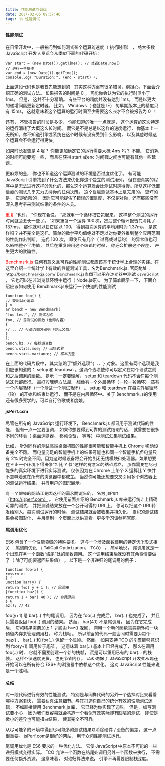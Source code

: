 ```yaml
---
title: 性能测试与调优
date: 2017-02-05 09:37:46
tags: js 性能调试
---
```

#### 性能测试
在日常开发中，一般被问到如何测试某个运算的速度（ 执行时间） ， 绝大多数 JavaScript 开发人员都会从类似下面的代码开始：
```
var start = (new Date()).getTime(); // 或者Date.now()
// 进行一些操作
var end = (new Date()).getTime();
console.log( "Duration:", (end - start) );
```
上面这段代码也是我首先能想到的，其实这种方案有很多错误，别担心，下面会介绍正确的测试方法。
如果报告的时间是 0 ， 可能你会认为它的执行时间小于 1ms。 但是， 这并不十分精确。 有些平台的精度并没有达到 1ms， 而是以更大的递增间隔更新定时器。 比如， Windows（ 也就是 IE） 的早期版本上的精度只有 15ms， 这就意味着这个运算的运行时间至少需要这么长才不会被报告为 0 ！

还有， 不管报告的时长是多少， 你能知道的唯一一点就是， 这个运算的这次特定的运行消耗了大概这么长时间。 而它是不是总是以这样的速度运行， 你基本上一无所知。你不知道引擎或系统在这个时候有没有受到什么影响， 以及其他时候这个运算会不会运行得更快。

如果时长报告是 4 呢？ 你能更加确定它的运行需要大概 4ms 吗？ 不能。 它消耗的时间可能要短一些， 而且在获得 start 或end 时间戳之间也可能有其他一些延误。

更麻烦的是， 你也不知道这个运算测试的环境是否过度优化了。 有可能 JavaScript 引擎找到了什么方法来优化你这个独立的测试用例， 但在更真实的程序中是无法进行这样的优化的，那么这个运算就会比测试时跑得慢。所以这样低置信度的测试几乎无力支持你的任何决策。 这个性能测试基本上是无用的。 更坏的是， 它是危险的， 因为它可能提供了错误的置信度，不仅是对你，还有那些没有深入思考带来测试结果的条件的人员。

<font color="red">重复</font>
“也许， ”你现在会说， “那就用一个循环把它包起来， 这样整个测试的运行时间就会更长一些了。 ”如果重复一个运算 100 次，然后整个循环报告共消耗了 137ms， 那你就可以把它除以 100， 得到每次运算的平均用时为 1.37ms， 是这样吗？并不完全是这样。简单的数学平均值绝对不足以对你要外推到整个应用范围的性能作出判断。 迭代 100 次， 即使只有几个（ 过高或过低的） 的异常值也可以影响整个平均值， 然后在重复应用这个结论的时候， 你还会扩散这个误差， 产生更大的欺骗性。

<font color="red">Benchmark.js</font>
任何有意义且可靠的性能测试都应该基于统计学上合理的实践。在这里介绍一个统计学上有效的性能测试工具，名为Benchmark.js. 官网地址：http://benchmarkjs.com/
Benchmark.js当然可以用在浏览器中测试 JavaScript ， 它也可以在非浏览器环境中运行（ Node.js等）。
为了简单展示一下， 下面介绍应该如何使用 Benchmark.js来运行一个快速的性能测试：
```
function foo() {
// 要测试的运算
} v
ar bench = new Benchmark(
"foo test", // 测试名称
foo, // 要测试的函数（也即内容）
{
// .. // 可选的额外选项（参见文档）
}
);
bench.hz; // 每秒运算数
bench.stats.moe; // 出错边界
bench.stats.variance; // 样本方差
```
在上面的代码片段中， 其实忽略了“额外选项”`{ .. }` 对象。 这里有两个选项是我们应该知道的： setup 和 teardown 。这两个选项使你可以定义在每个测试之前和之后调用的函数。
提示：一定要理解， setup 和 teardown 代码不会在每个测试迭代都运行。 最好的理解方法是， 想像有一个外层循环（一轮一轮循环） 还有一个内层循环（一个测试一个测试循环） 。 setup 和 teardown 在每次外层循环（轮） 的开始和结束处运行， 而不是在内层循环中。关于 Benchmark.js的使用还有很多要学的，可以自行谷歌或者度娘。

#### jsPerf.com
尽管在所有的 JavaScript 运行环境下， Benchmark.js 都可用于测试代码的性能， 但有一点一定要强调， 如果你想要得到可靠的测试结论的话， 就需要在很多不同的环境（ 桌面浏览器、 移动设备， 等等） 中测试汇集测试结果。

比如， 针对同样的测试高端桌面机器的性能很可能和智能手机上 Chrome 移动设备完全不同。 而电量充足的智能手机上的结果可能也和同一个智能手机但电量只有 2% 时完全不同，因为这时候设备将会开始关闭无线模块和处理器。如果想要在不止一个环境下得出像“X 比 Y 快”这样的有意义的结论成立， 那你需要在尽可能多的真实环境下进行实际测试。 仅仅因为在 Chrome 上某个 X 运算比 Y 快并不意味着这在所有的浏览器中都成立。 当然你可能还想要交叉引用多个浏览器上的测试运行结果， 并有用户的图形展示。

有一个很棒的网站正是因这样的需求而诞生的， 名为 jsPerf（http://jsperf.com） 。 它使用前面介绍的 Benchmark.js 库来运行统计上精确可靠的测试， 并把测试结果放在一个公开可得的 URL上， 你可以把这个 URL转发给别人。每次测试运行的时候， 测试结果就会被收集并持久化， 累积的测试结果会被图形化， 并展示到一个页面上以供查看。更多学习请参照官网。

#### 尾调用优化
ES6 包含了一个性能领域的特殊要求。 这与一个涉及函数调用的特定优化形式相关： 尾调用优化 （ TailCall Optimization， TCO） 。
简单地说， 尾调用就是一个出现在另一个函数“结尾”处的函数调用。 这个调用结束后就没有其余事情要做了（ 除了可能要返回结果值） 。
以下是一个非递归的尾调用的例子：
```
function foo(x) {
return x;
} f
unction bar(y) {
return foo( y + 1 ); // 尾调用
}function baz() {
return 1 + bar( 40 ); // 非尾调用
} b
az(); // 42
```
foo(y+1) 是 bar(..) 中的尾调用， 因为在 foo(..) 完成后， bar(..) 也完成了， 并且只需要返回 foo(..) 调用的结果。 然而， bar(40) 不是尾调用， 因为在它完成后， 它的结果需要加上 1 才能由 baz() 返回。
调用一个新的函数需要额外的一块预留内存来管理调用栈， 称为栈帧 。 所以前面的代码一般会同时需要为每个 baz() 、 bar(..) 和 foo(..) 保留一个栈帧。
然而， 如果支持 TCO 的引擎能够意识到 foo(y+1) 调用位于尾部 ， 这意味着 bar(..) 基本上已经完成了， 那么在调用foo(..) 时， 它就不需要创建一个新的栈帧， 而是可以重用已有的 bar(..) 的栈帧。 这样不仅速度更快， 也更节省内存。
ES6 确保了 JavaScript 开发者从现在开始可以在所有符合 ES6+ 的浏览器中依赖这个优化。 这对 JavaScript 性能来说是一个胜利。

#### 总结
对一段代码进行有效的性能测试， 特别是与同样代码的另外一个选择对比来看看哪种方案更快， 需要认真注意细节。与其打造你自己的统计有效的性能测试逻辑， 不如直接使用 Benchmark.js 库， 它已经为你实现了这些。 但是， 编写测试要小心， 因为我们很容易就会构造一个看似有效实际却有缺陷的测试， 即使是微小的差异也可能扭曲结果， 使其完全不可靠。

从尽可能多的环境中得到尽可能多的测试结果以消除硬件 / 设备的偏差， 这一点很重要。 jsPerf.com是很好的网站， 用于众包性能测试运行。

尾调用优化是 ES6 要求的一种优化方法。 它使 JavaScript 中原本不可能的一些递归模式变得实际。 TCO 允许一个函数在结尾处调用另外一个函数来执行， 不需要任何额外资源。 这意味着， 对递归算法来说， 引擎不再需要限制栈深度。